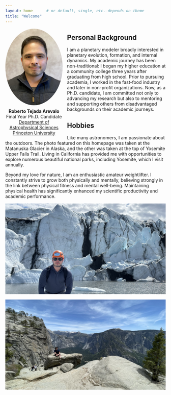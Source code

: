 ```yaml
---
layout: home      # or default, single, etc.—depends on theme
title: "Welcome"
---
```


<!-- ![HEADSHOT](/images/peyton_picture.jpg)

<!-- replace the Markdown image with an HTML tag and inline styles -->
<!-- Full-page background -->

<div style="
  float: left;
  margin: 0 1em 1em 0;
  width: 180px;
  text-align: center;
">
  <img
    src="/images/peyton_picture.jpg"
    alt="Rob Tejada headshot"
    style="width: 100%; border-radius: 50%;"
  />
  <p style="margin: 0.5em 0 0 0;">
    <strong>Roberto Tejada Arevalo</strong><br>
    Final Year Ph.D. Candidate<br>
    <a href="https://web.astro.princeton.edu/" target="_blank" rel="noopener">
      Department of Astrophysical Sciences<br>
      Princeton University
    </a>
  </p>
</div>

## Personal Background

I am a planetary modeler broadly interested in planetary evolution, formation, and internal dynamics. My academic journey has been non-traditional: I began my higher education at a community college three years after graduating from high school. Prior to pursuing academia, I worked in the fast-food industry and later in non-profit organizations. Now, as a Ph.D. candidate, I am committed not only to advancing my research but also to mentoring and supporting others from disadvantaged backgrounds on their academic journeys.

## Hobbies

Like many astronomers, I am passionate about the outdoors. The photo featured on this homepage was taken at the Matanuska Glacier in Alaska, and the other was taken at the top of Yosemite Upper Falls Trail. Living in California has provided me with opportunities to explore numerous beautiful national parks, including Yosemite, which I visit annually.

Beyond my love for nature, I am an enthusiastic amateur weightlifter. I constantly strive to grow both physically and mentally, believing strongly in the link between physical fitness and mental well-being. Maintaining physical health has significantly enhanced my scientific productivity and academic performance.

![glacier](/images/glacier_me.JPG)

![yosemite](/images/yosemite_falls.jpeg)

